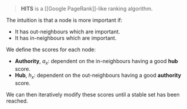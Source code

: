 > **HITS** is a [[Google PageRank]]-like ranking algorithm.

The intuition is that a node is more important if:
- It has out-neighbours which are important.
- It has in-neighbours which are important.

We define the scores for each node:
- **Authority**, $a_x$: dependent on the in-neighbours having a good **hub** score.
- **Hub**, $h_x$: dependent on the out-neighbours having a good **authority** score.

We can then iteratively modify these scores until a stable set has been reached.